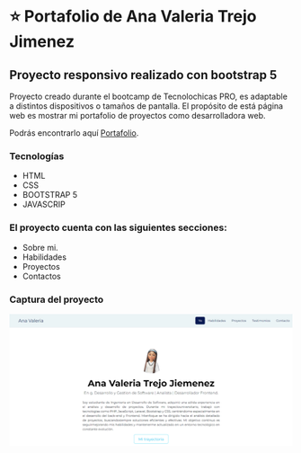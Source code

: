 #  ⭐  Portafolio de Ana Valeria Trejo Jimenez
## Proyecto responsivo realizado con bootstrap 5

Proyecto creado durante el bootcamp de Tecnolochicas PRO, es adaptable a distintos dispositivos o tamaños de pantalla.
El propósito de está página web es mostrar mi portafolio de proyectos como desarrolladora web.

Podrás encontrarlo aquí [Portafolio](https://123anva123.github.io/).

### Tecnologías

* HTML
* CSS
* BOOTSTRAP 5
* JAVASCRIP

### El proyecto cuenta con las siguientes secciones:

* Sobre mi.
* Habilidades 
* Proyectos 
* Contactos

### Captura del proyecto 
![Captura del proyecto](/img/Porta.png)
